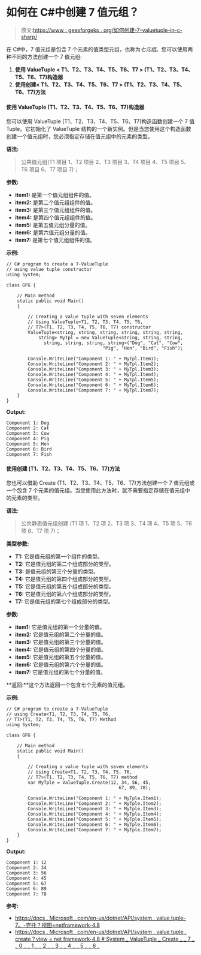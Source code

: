 # 如何在 C#中创建 7 值元组？

> 原文:[https://www . geesforgeks . org/如何创建-7-valuetuple-in-c-sharp/](https://www.geeksforgeeks.org/how-to-create-7-valuetuple-in-c-sharp/)

在 C#中，7 值元组是包含 7 个元素的值类型元组，也称为*七元组*。您可以使用两种不同的方法创建一个 7 值元组:

1.  **使用 ValueTuple < T1、T2、T3、T4、T5、T6、T7 > (T1、T2、T3、T4、T5、T6、T7)构造器**
2.  **使用创建< T1、T2、T3、T4、T5、T6、T7 > (T1、T2、T3、T4、T5、T6、T7)方法**

#### 使用 ValueTuple <t1 t2="" t3="" t4="" t5="" t6="" t7="">(T1、T2、T3、T4、T5、T6、T7)构造器</t1>

您可以使用 ValueTuple <t1 t2="" t3="" t4="" t5="" t6="" t7="">(T1、T2、T3、T4、T5、T6、T7)构造函数创建一个 7 值 Tuple。它初始化了 ValueTuple <t1 t2="" t3="" t4="" t5="" t6="" t7="">结构的一个新实例。但是当您使用这个构造函数创建一个值元组时，您必须指定存储在值元组中的元素的类型。</t1></t1>

**语法:**

> 公共值元组(T1 项目 1、T2 项目 2、T3 项目 3、T4 项目 4、T5 项目 5、T6 项目 6、T7 项目 7)；

**参数:**

*   **item1:** 是第一个值元组组件的值。
*   **item2:** 是第二个值元组组件的值。
*   **item3:** 是第三个值元组组件的值。
*   **item4:** 是第四个值元组组件的值。
*   **item5:** 是第五值元组分量的值。
*   **item6:** 是第六值元组分量的值。
*   **item7:** 是第七个值元组组件的值。

**示例:**

```
// C# program to create a 7-ValueTuple
// using value tuple constructor
using System;

class GFG {

    // Main method
    static public void Main()
    {

        // Creating a value tuple with seven elements
        // Using ValueTuple<T1, T2, T3, T4, T5, T6,
        // T7>(T1, T2, T3, T4, T5, T6, T7) constructor
        ValueTuple<string, string, string, string, string, string,
            string> MyTpl = new ValueTuple<string, string, string, 
              string, string, string, string>("Dog", "Cat", "Cow",
                                    "Pig", "Hen", "Bird", "Fish");

        Console.WriteLine("Component 1: " + MyTpl.Item1);
        Console.WriteLine("Component 2: " + MyTpl.Item2);
        Console.WriteLine("Component 3: " + MyTpl.Item3);
        Console.WriteLine("Component 4: " + MyTpl.Item4);
        Console.WriteLine("Component 5: " + MyTpl.Item5);
        Console.WriteLine("Component 6: " + MyTpl.Item6);
        Console.WriteLine("Component 7: " + MyTpl.Item7);
    }
}
```

**Output:**

```
Component 1: Dog
Component 2: Cat
Component 3: Cow
Component 4: Pig
Component 5: Hen
Component 6: Bird
Component 7: Fish

```

#### 使用创建 <t1 t2="" t3="" t4="" t5="" t6="" t7="">(T1、T2、T3、T4、T5、T6、T7)方法</t1>

您也可以借助 Create <t1 t2="" t3="" t4="" t5="" t6="" t7="">(T1、T2、T3、T4、T5、T6、T7)方法创建一个 7 值元组或一个包含 7 个元素的值元组。当您使用此方法时，就不需要指定存储在值元组中的元素的类型。</t1>

**语法:**

> 公共静态值元组<t1 t2="" t3="" t4="" t5="" t6="" t7="">创建 <t1 t2="" t3="" t4="" t5="" t6="" t7="">(T1 项 1、T2 项 2、T3 项 3、T4 项 4、T5 项 5、T6 项 6、T7 项 7)；</t1></t1>

**类型参数:**

*   **T1:** 它是值元组的第一个组件的类型。
*   **T2:** 它是值元组的第二个组成部分的类型。
*   **T3:** 是值元组的第三个分量的类型。
*   **T4:** 它是值元组的第四个组成部分的类型。
*   **T5:** 它是值元组的第五个组成部分的类型。
*   **T6:** 它是值元组的第六个组成部分的类型。
*   **T7:** 它是值元组的第七个组成部分的类型。

**参数:**

*   **item1:** 它是值元组的第一个分量的值。
*   **item2:** 它是值元组的第二个分量的值。
*   **item3:** 它是值元组的第三个分量的值。
*   **item4:** 它是值元组的第四个分量的值。
*   **item5:** 它是值元组的第五个分量的值。
*   **item6:** 它是值元组的第六个分量的值。
*   **item7:** 它是值元组的第七个分量的值。

**返回:**这个方法返回一个包含七个元素的值元组。

**示例:**

```
// C# program to create a 7-ValueTuple
// using Create<T1, T2, T3, T4, T5, T6,
// T7>(T1, T2, T3, T4, T5, T6, T7) Method
using System;

class GFG {

    // Main method
    static public void Main()
    {

        // Creating a value tuple with seven elements
        // Using Create<T1, T2, T3, T4, T5, T6, 
        // T7>(T1, T2, T3, T4, T5, T6, T7) method
        var MyTple = ValueTuple.Create(12, 34, 56, 45,
                                          67, 89, 78);

        Console.WriteLine("Component 1: " + MyTple.Item1);
        Console.WriteLine("Component 2: " + MyTple.Item2);
        Console.WriteLine("Component 3: " + MyTple.Item3);
        Console.WriteLine("Component 4: " + MyTple.Item4);
        Console.WriteLine("Component 5: " + MyTple.Item5);
        Console.WriteLine("Component 6: " + MyTple.Item6);
        Console.WriteLine("Component 7: " + MyTple.Item7);
    }
}
```

**Output:**

```
Component 1: 12
Component 2: 34
Component 3: 56
Component 4: 45
Component 5: 67
Component 6: 89
Component 7: 78

```

**参考:**

*   [https://docs . Microsoft . com/en-us/dotnet/API/system . value tuple-7。-克托？视图=netframework-4.8](https://docs.microsoft.com/en-us/dotnet/api/system.valuetuple-7.-ctor?view=netframework-4.8)
*   [https://docs . Microsoft . com/en-us/dotnet/API/system . value tuple . create？view = net framework-4.8 # System _ ValueTuple _ Create _ _ 7 _ _ 0 _ _ 1 _ _ 2 _ _ 3 _ _ 4 _ _ 5 _ _ 6 _](https://docs.microsoft.com/en-us/dotnet/api/system.valuetuple.create?view=netframework-4.8#System_ValueTuple_Create__7___0___1___2___3___4___5___6_)
